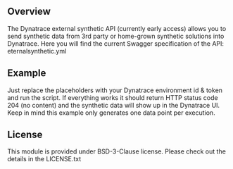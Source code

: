 ## Overview
The Dynatrace external synthetic API (currently early access) allows you to send synthetic data from 3rd party or home-grown 
synthetic solutions into Dynatrace. Here you will find the current Swagger specification of the API: eternalsynthetic.yml

## Example
Just replace the placeholders with your Dynatrace environment id & token and run the script.
If everything works it should return HTTP status code 204 (no content) and the synthetic data will show up in the Dynatrace UI.
Keep in mind this example only generates one data point per execution.

## License
This module is provided under BSD-3-Clause license. Please check out the details in the LICENSE.txt